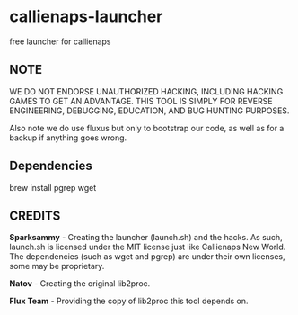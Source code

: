 # callienaps-launcher
free launcher for callienaps

## NOTE
WE DO NOT ENDORSE UNAUTHORIZED HACKING, INCLUDING HACKING GAMES TO GET AN ADVANTAGE. THIS TOOL IS SIMPLY FOR REVERSE ENGINEERING, DEBUGGING, EDUCATION, AND BUG HUNTING PURPOSES.

Also note we do use fluxus but only to bootstrap our code, as well as for a backup if anything goes wrong.

## Dependencies
brew install pgrep wget

## CREDITS
**Sparksammy** - Creating the launcher (launch.sh) and the hacks. As such, launch.sh is licensed under the MIT license just like Callienaps New World. The dependencies (such as wget and pgrep) are under their own licenses, some may be proprietary. 

**Natov** - Creating the original lib2proc.

**Flux Team** - Providing the copy of lib2proc this tool depends on.
